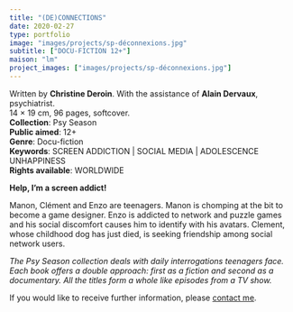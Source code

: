 ```yaml
---
title: "(DE)CONNECTIONS"
date: 2020-02-27
type: portfolio
image: "images/projects/sp-déconnexions.jpg"
subtitle: ["DOCU-FICTION 12+"]
maison: "lm"
project_images: ["images/projects/sp-déconnexions.jpg"]
---
```


Written by **Christine Deroin**.
With the assistance of **Alain Dervaux**, psychiatrist.   
14 × 19 cm, 96 pages, softcover.   
**Collection**: Psy Season   
**Public aimed**: 12+   
**Genre**: Docu-fiction      
**Keywords**: SCREEN ADDICTION | SOCIAL MEDIA | ADOLESCENCE UNHAPPINESS       
**Rights available**: WORLDWIDE
    

 
**Help, I’m a screen addict!**

Manon, Clément and Enzo are teenagers.
Manon is chomping at the bit to become a game designer.
Enzo is addicted to network and puzzle games and his social discomfort causes him to identify with his avatars.
Clement, whose childhood dog has just died, is seeking friendship among social network users.   





*The Psy Season collection deals with daily interrogations teenagers face. Each book offers a double approach: first as a fiction and second as a documentary. All the titles form a whole like episodes from a TV show.*






If you would like to receive further information, please [contact me](mailto:melanie.guillaumin.edition@gmail.com).


